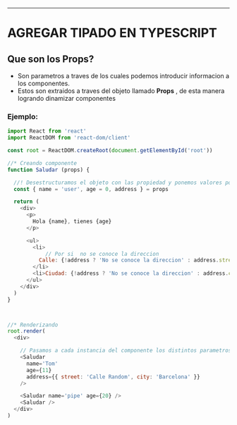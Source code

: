 
---

# AGREGAR TIPADO EN TYPESCRIPT
## Que son los Props?

- Son parametros a traves de los cuales podemos introducir informacion a los componentes.
- Estos son extraidos a traves del objeto llamado **Props** , de esta manera logrando dinamizar componentes

### Ejemplo:

```javascript
import React from 'react'
import ReactDOM from 'react-dom/client'

const root = ReactDOM.createRoot(document.getElementById('root'))

//* Creando componente
function Saludar (props) {

  //! Desestructuramos el objeto con las propiedad y ponemos valores por defecto:
  const { name = 'user', age = 0, address } = props

  return (
    <div>
      <p>
        Hola {name}, tienes {age}
      </p>

      <ul>
        <li>
			// Por si  no se conoce la direccion
          Calle: {!address ? 'No se conoce la direccion' : address.street}
        </li>
        <li>Ciudad: {!address ? 'No se conoce la direccion' : address.city}</li>
      </ul>
    </div>
  )
}



//* Renderizando
root.render(
  <div>

	// Pasamos a cada instancia del componente los distintos parametros de proops requeridos
    <Saludar
      name='Tom'
      age={11}
      address={{ street: 'Calle Random', city: 'Barcelona' }}
    />

    <Saludar name='pipe' age={20} />
    <Saludar />
  </div>
)



```